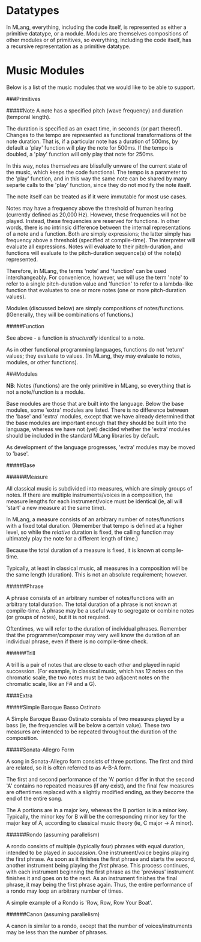 Datatypes
========

In MLang, everything, including the code itself, is represented as either a primitive datatype, or a module. Modules are themselves compositions of other modules or of primitives, so everything, including the code itself, has a recursive representation as a primitive datatype.



Music Modules
========

Below is a list of the music modules that we would like to be able to support.

###Primitives

#####Note
A note has a specified pitch (wave frequency) and duration (temporal length). 

The duration is specified as an exact time, in seconds (or part thereof). Changes to the tempo are represented as functional transformations of the note duration. That is, if a particular note has a duration of 500ms, by default a 'play' function will play the note for 500ms. If the tempo is doubled, a 'play' function will only play that note for 250ms.

In this way, notes themselves are blissfully unware of the current state of the music, which keeps the code functional. The tempo is a parameter to the 'play' function, and in this way the same note can be shared by many separte calls to the 'play' function, since they do not modify the note itself.

The note itself can be treated as if it were immutable for most use cases. 

Notes may have a frequency above the threshold of human hearing (currently defined as 20,000 Hz). However, these frequencies will not be played. Instead, these frequencies are reserved for functions. In other words, there is no intrinsic difference between the internal representations of a note and a function. Both are simply expressions; the latter simply has frequency above a threshold (specified at compile-time). The interpreter will evaluate all expressions. Notes will evaluate to their pitch-duration, and functions will evaluate to the pitch-duration sequence(s) of the note(s) represented.


Therefore, in MLang, the terms 'note' and 'function' can be used interchangeably. For convenience, however, we will use the term 'note' to refer to a single pitch-duration value and 'function' to refer to a lambda-like function that evaluates to one or more notes (one or more pitch-duration values). 


Modules (discussed below) are simply compositions of notes/functions. (lGenerally, they will be combinations of functions.)


#####Function

See above - a function is *structurally* identical to a note.


As in other functional programming languages, functions do not 'return' values; they evaluate to values. (In MLang, they may evaluate to notes, modules, or other functions).





###Modules

**NB**: Notes (functions) are the only primitive in MLang, so everything that is not a note/function is a module.

Base modules are those that are built into the language. Below the base modules, some 'extra' modules are listed. There is no difference between the 'base' and 'extra' modules, except that we have already determined that the base modules are important enough that they should be built into the language, whereas we have not (yet) decided whether the 'extra' modules should be included in the standard MLang libraries by default.

As development of the language progresses, 'extra' modules may be moved to 'base'. 

#####Base

######Measure

All classical music is subdivided into measures, which are simply groups of notes. If there are multiple instruments/voices in a composition, the measure lengths for each instrument/voice must be identical (ie, all will 'start' a new measure at the same time).

In MLang, a measure consists of an arbitrary number of notes/functions with a fixed total duration. (Remember that tempo is defined at a higher level, so while the *relative* duration is fixed, the calling function may ultimately play the note for a different length of time.)

Because the total duration of a measure is fixed, it is known at compile-time.

Typically, at least in classical music, all measures in a composition will be the same length (duration). This is not an absolute requirement; however.


######Phrase

A phrase consists of an arbitrary number of notes/functions with an arbitrary total duration. The total duration of a phrase is not known at compile-time. A phrase may be a useful way to segregate or combine notes (or groups of notes), but it is not required.

Oftentimes, we will refer to the duration of individual phrases. Remember that the programmer/composer may very well know the duration of an individual phrase, even if there is no compile-time check. 

######Trill

A trill is a pair of notes that are close to each other and played in rapid succession. (For example, in classical music, which has 12 notes on the chromatic scale, the two notes must be two adjacent notes on the chromatic scale, like an F# and a G).




####Extra

#####Simple Baroque Basso Ostinato

A Simple Baroque Basso Ostinato consists of two measures played by a bass (ie, the frequencies will be below a certain value). These two measures are intended to be repeated throughout the duration of the composition.

#####Sonata-Allegro Form

A song in Sonata-Allegro form consists of three portions. The first and third are related, so it is often referred to as A-B-A form. 

The first and second performance of the 'A' portion differ in that the second 'A' contains no repeated measures (if any exist), and the final few measures are oftentimes replaced with a slightly modified ending, as they become the end of the entire song.

The A portions are in a major key, whereas the B portion is in a minor key. Typically, the minor key for B will be the corresponding minor key for the major key of A, according to classical music theory (ie, C major -> A minor).


######Rondo (assuming parallelism)

A rondo consists of multiple (typically four) phrases with equal duration, intended to be played *in succession*. One instrument/voice begins playing the first phrase. As soon as it finishes the first phrase and starts the second, another instrument being playing the *first* phrase. This process continues, with each instrument beginning the first phrase as the 'previous' instrument finishes it and goes on to the next. As an instrument finishes the final phrase, it may being the first phrase again. Thus, the entire performance of a rondo may loop an arbitrary number of times.

A simple example of a Rondo is 'Row, Row, Row Your Boat'. 

######Canon (assuming parallelism)

A canon is similar to a rondo, except that the number of voices/instruments  may be less than the number of phrases.




